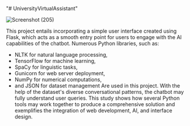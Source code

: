 "# UniversityVirtualAssistant" 

![Screenshot (205)](https://github.com/user-attachments/assets/e984fec1-68c2-426e-85e9-0e8df480ff1d)

This project entails incorporating a simple user interface created using Flask, which acts as a 
smooth entry point for users to engage with the AI capabilities of the chatbot. 
Numerous Python libraries, such as: 
- NLTK for natural language processing,
- TensorFlow for machine learning,
- SpaCy for linguistic tasks,
- Gunicorn for web server deployment,
- NumPy for numerical computations,
- and JSON for dataset management
Are used in this project. With the help of the dataset's diverse conversational patterns, the chatbot may fully understand user queries. 
This study shows how several Python tools may work together to produce a comprehensive solution and exemplifies the integration of web development, AI, and interface design.
